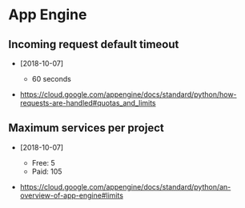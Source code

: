 
# App Engine

## Incoming request default timeout

- [2018-10-07] 
  - 60 seconds


- https://cloud.google.com/appengine/docs/standard/python/how-requests-are-handled#quotas_and_limits

## Maximum services per project

- [2018-10-07]
  - Free: 5
  - Paid: 105

  
- https://cloud.google.com/appengine/docs/standard/python/an-overview-of-app-engine#limits


